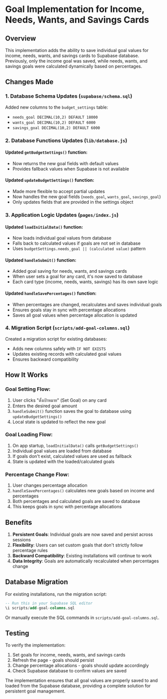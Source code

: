 # Goal Implementation for Income, Needs, Wants, and Savings Cards

## Overview
This implementation adds the ability to save individual goal values for income, needs, wants, and savings cards to Supabase database. Previously, only the income goal was saved, while needs, wants, and savings goals were calculated dynamically based on percentages.

## Changes Made

### 1. Database Schema Updates (`supabase/schema.sql`)
Added new columns to the `budget_settings` table:
- `needs_goal DECIMAL(10,2) DEFAULT 18000`
- `wants_goal DECIMAL(10,2) DEFAULT 6000` 
- `savings_goal DECIMAL(10,2) DEFAULT 6000`

### 2. Database Functions Updates (`lib/database.js`)

#### Updated `getBudgetSettings()` function:
- Now returns the new goal fields with default values
- Provides fallback values when Supabase is not available

#### Updated `updateBudgetSettings()` function:
- Made more flexible to accept partial updates
- Now handles the new goal fields (`needs_goal`, `wants_goal`, `savings_goal`)
- Only updates fields that are provided in the settings object

### 3. Application Logic Updates (`pages/index.js`)

#### Updated `loadInitialData()` function:
- Now loads individual goal values from database
- Falls back to calculated values if goals are not set in database
- Uses `budgetSettings.needs_goal || (calculated value)` pattern

#### Updated `handleSubmit()` function:
- Added goal saving for needs, wants, and savings cards
- When user sets a goal for any card, it's now saved to database
- Each card type (income, needs, wants, savings) has its own save logic

#### Updated `handleSavePercentages()` function:
- When percentages are changed, recalculates and saves individual goals
- Ensures goals stay in sync with percentage allocations
- Saves all goal values when percentage allocation is updated

### 4. Migration Script (`scripts/add-goal-columns.sql`)
Created a migration script for existing databases:
- Adds new columns safely with `IF NOT EXISTS`
- Updates existing records with calculated goal values
- Ensures backward compatibility

## How It Works

### Goal Setting Flow:
1. User clicks "ตั้งเป้าหมาย" (Set Goal) on any card
2. Enters the desired goal amount
3. `handleSubmit()` function saves the goal to database using `updateBudgetSettings()`
4. Local state is updated to reflect the new goal

### Goal Loading Flow:
1. On app startup, `loadInitialData()` calls `getBudgetSettings()`
2. Individual goal values are loaded from database
3. If goals don't exist, calculated values are used as fallback
4. State is updated with the loaded/calculated goals

### Percentage Change Flow:
1. User changes percentage allocation
2. `handleSavePercentages()` calculates new goals based on income and percentages
3. Both percentages and calculated goals are saved to database
4. This keeps goals in sync with percentage allocations

## Benefits

1. **Persistent Goals**: Individual goals are now saved and persist across sessions
2. **Flexibility**: Users can set custom goals that don't strictly follow percentage rules
3. **Backward Compatibility**: Existing installations will continue to work
4. **Data Integrity**: Goals are automatically recalculated when percentages change

## Database Migration

For existing installations, run the migration script:
```sql
-- Run this in your Supabase SQL editor
\i scripts/add-goal-columns.sql
```

Or manually execute the SQL commands in `scripts/add-goal-columns.sql`.

## Testing

To verify the implementation:
1. Set goals for income, needs, wants, and savings cards
2. Refresh the page - goals should persist
3. Change percentage allocations - goals should update accordingly
4. Check Supabase database to confirm values are saved

The implementation ensures that all goal values are properly saved to and loaded from the Supabase database, providing a complete solution for persistent goal management.